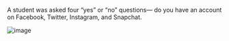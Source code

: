 A student was asked four “yes” or “no” questions— do you have an account on Facebook, Twitter, Instagram, and Snapchat.

![image](https://github.com/user-attachments/assets/3a334e6b-546c-452f-a21e-92309f438cda)
